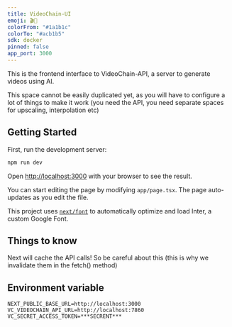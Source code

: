 ```yaml
---
title: VideoChain-UI
emoji: 🎬🔗
colorFrom: "#1a1b1c"
colorTo: "#acb1b5"
sdk: docker
pinned: false
app_port: 3000
---
```


This is the frontend interface to VideoChain-API, a server to generate videos using AI.

This space cannot be easily duplicated yet, as you will have to configure a lot of things
to make it work (you need the API, you need separate spaces for upscaling, interpolation etc)
## Getting Started

First, run the development server:

```bash
npm run dev
```

Open [http://localhost:3000](http://localhost:3000) with your browser to see the result.

You can start editing the page by modifying `app/page.tsx`. The page auto-updates as you edit the file.

This project uses [`next/font`](https://nextjs.org/docs/basic-features/font-optimization) to automatically optimize and load Inter, a custom Google Font.

## Things to know

Next will cache the API calls!
So be careful about this (this is why we invalidate them in the fetch() method)

## Environment variable

```
NEXT_PUBLIC_BASE_URL=http://localhost:3000
VC_VIDEOCHAIN_API_URL=http://localhost:7860
VC_SECRET_ACCESS_TOKEN=***SECRENT***
```